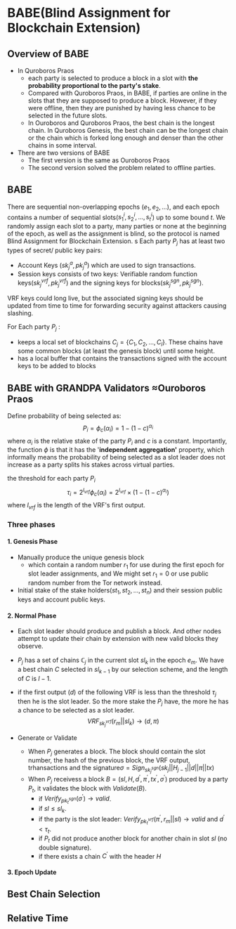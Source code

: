 # BABE(Blind Assignment for Blockchain Extension)

## Overview of BABE

- In Quroboros Praos
  - each party is selected to produce a block in a slot with **the probability proportional to the party's stake**.
  - Compared with Quroboros Praos, in BABE, if parties are online in the slots that they are supposed to produce a block. However, if they were offline, then they are punished by having less chance to be selected in the future slots. 
  - In Ouroboros and Quroboros Praos, the best chain is the longest chain. In Quroboros Genesis, the best chain can be the longest chain or the chain which is forked long enough and denser than the other chains in some interval.
- There are two versions of BABE
  - The first version is the same as Ouroboros Praos
  - The second version solved the problem related to offline parties.

## BABE

There are sequential non-overlapping epochs ($e_1,e_2,...$), and each epoch contains a number of sequential slots($s_1^i,s_2^i,...,s_t^i$) up to some bound $t$. We randomly assign each slot to a party, many parties or none at the beginning of the epoch, as well as the assignment is blind, so the protocol is named Blind Assignment for Blockchain Extension.
s
Each party $P_j$ has at least two types of secret/ public key pairs:

- Account Keys ($sk_j^a, pk_j^a$) which are used to sign transactions.
- Session keys consists of two keys: Verifiable random function keys($sk_j^{vrf}, pk_j^{vrf}$) and the signing keys for blocks($sk_j^{sgn}, pk_j^{sgn}$).

VRF keys could long live, but the associated signing keys should be updated from time to time for forwarding security against attackers causing slashing.

For Each party $P_j$ :

- keeps a local set of blockchains $C_j=\{C_1,C_2,...,C_l\}$. These chains have some common blocks (at least the genesis block) until some height.
- has a local buffer that contains the transactions signed with the account keys to be added to blocks

## BABE with GRANDPA Validators $\approx$Ouroboros Praos

Define probability of being selected as:
$$
P_i = \phi_c(\alpha_i) = 1-(1-c)^{\alpha_i}
$$
where $\alpha_i$ is the relative stake of the party $P_i$ and $c$ is a constant. Importantly, the function $\phi$ is that it has the '**independent aggregation'** property, which informally means the probability of being selected as a slot leader does not increase as a party splits his stakes across virtual parties.

the threshold for each party $P_i$
$$
\tau_i = 2^{l_{vrf}}\phi_c(\alpha_i) = 2^{l_{vrf}}\times(1-(1-c)^{\alpha_i})
$$
where $l_{vrf}$ is the length of the VRF's first output.

### Three phases

#### 1. Genesis Phase

- Manually produce the unique genesis block
  - which contain a random number $r_1$ for use during the first epoch for slot leader assignments, and We might set $r_1 = 0$ or use public random number from the Tor network instead.
- Initial stake of the stake holders($st_1, st_2, ...,st_n$) and their session public keys and account public keys.

#### 2. Normal Phase

- Each slot leader should produce and publish a block. And other nodes attempt to update their chain by extension with new valid blocks they observe.

- $P_j$ has a set of chains $\mathbb{C}_j$ in the current slot $sl_k$ in the epoch $e_m$. We have a best chain $C$ selected in $sl_{k-1}$ by our selection scheme, and the length of $C$ is $l-1$.

- if the first output ($d$) of the following VRF is less than the threshold $\tau_j$ then he is the slot leader. So the more stake the $P_j$ have, the more he has a chance to be selected as a slot leader.
  $$
  VRF_{sk_j^{vrf}}(r_m||sl_k)\rightarrow (d,\pi)
  $$

- Generate or Validate

  - When $P_j$ generates a block. The block should contain the slot number, the hash of the previous block, the VRF output, trhansactions and the signature$\sigma = Sign_{sk_j^{sgn}}(sk_j||H_{j-1}||d||\pi||tx)$
  - When $P_j$ receivess a block $B=(sl,H,d^{'},\pi^{'},tx^{'},\sigma^{'})$ produced by a party $P_t$, it validates the block with $Validate(B)$.
    - if $Verify_{pk_t^{sgn}}(\sigma^{'})\rightarrow valid$.
    - if $sl\leq sl_k$.
    - if the party is the slot leader: $Verify_{pk_t^{vrf}}(\pi^{'},r_m||sl)\rightarrow valid$ and $d^{'} < \tau_t$.
    - if $P_t$ did not produce another block for another chain in slot $sl$ (no double signature).
    - if there exists a chain $C^{'}$ with the header $H$

#### 3. Epoch Update





## Best Chain Selection





## Relative Time



